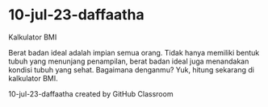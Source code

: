 # 10-jul-23-daffaatha

Kalkulator BMI

Berat badan ideal adalah impian semua orang. Tidak hanya memiliki 
bentuk tubuh yang menunjang penampilan, berat badan ideal juga 
menandakan kondisi tubuh yang sehat. Bagaimana denganmu? Yuk, hitung 
sekarang di kalkulator BMI.

10-jul-23-daffaatha created by GitHub Classroom
